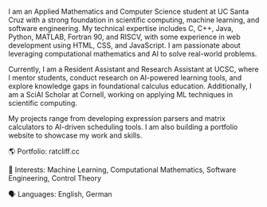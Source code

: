 I am an Applied Mathematics and Computer Science student at UC Santa Cruz with a strong foundation in scientific computing, machine learning, and software engineering. My technical expertise includes C, C++, Java, Python, MATLAB, Fortran 90, and RISCV, with some experience in web development using HTML, CSS, and JavaScript. I am passionate about leveraging computational mathematics and AI to solve real-world problems.

Currently, I am a Resident Assistant and Research Assistant at UCSC, where I mentor students, conduct research on AI-powered learning tools, and explore knowledge gaps in foundational calculus education. Additionally, I am a SciAI Scholar at Cornell, working on applying ML techniques in scientific computing.

My projects range from developing expression parsers and matrix calculators to AI-driven scheduling tools. I am also building a portfolio website to showcase my work and skills.

🌎 Portfolio: ratcliff.cc

🔹 Interests: Machine Learning, Computational Mathematics, Software Engineering, Control Theory

🗣️ Languages: English, German
